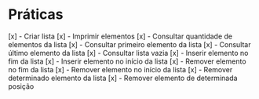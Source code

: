 # Práticas

[x] - Criar lista
[x] - Imprimir elementos
[x] - Consultar quantidade de elementos da lista
[x] - Consultar primeiro elemento da lista
[x] - Consultar último elemento da lista
[x] - Consultar lista vazia
[x] - Inserir elemento no fim da lista
[x] - Inserir elemento no início da lista
[x] - Remover elemento no fim da lista
[x] - Remover elemento no início da lista
[x] - Remover determinado elemento da lista
[x] - Remover elemento de determinada posição
